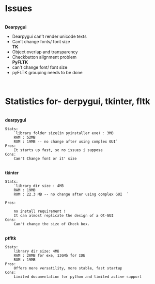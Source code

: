 
# Issues  
<br />**Dearpygui** <br />
  * Dearpygui can't render unicode texts
  * Can't change fonts/ font size
<br /> **TK** <br />
  * Object overlap and transparency
  * Checkbutton alignment problem
<br />**PyFLTK**
  * can't change font/ font size
  * pyFLTK grouping needs to be done
<br />

# Statistics for- derpygui, tkinter, fltk 

<br /> **dearpygui**  <br />

    Stats:
        `library folder size(in pyinstaller exe) : 3MB 
        RAM : 52MB
        ROM : 19MB -- no change after using complex GUI`
    Pros:
        It starts up fast, so no issues i suppose
    Cons:
        Can't Change font or it' size
<br /> **tkinter** <br />
    
    Stats:
        `library dir size : 4MB 
        RAM : 19MB
        ROM : 22.3 MB -- no change after using complex GUI  `
    
    Pros:
    
        no install requirement !
        It can almost replicate the design of a Qt-GUI
    Cons:
        Can't change the size of Check box.
        
<br />**ptfltk** <br />

    Stats:
        library dir size: 4MB 
        RAM : 20MB for exe, 136Mb for IDE
        ROM : 19MB 
    Pros:
        Offers more versatility, more stable, fast startup
    Cons:
        Limited documentation for python and limited active support        
    






